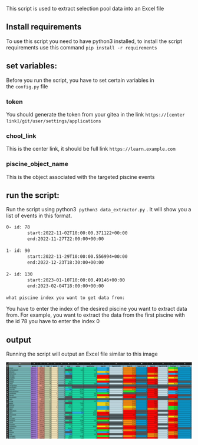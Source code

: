 This script is used to extract selection pool data into an Excel file

## **Install requirements**

To use this script you need to have python3 installed, to install the script requirements use this command `pip install -r requirements`

## **set variables:**

Before you run the script, you have to set certain variables in the `config.py` file

### **token**

You should generate the token from your gitea in the link `https://[center link]/git/user/settings/applications`

### **chool_link**

This is the center link, it should be full link `https://learn.example.com`

### **piscine_object_name**

This is the object associated with the targeted piscine events

## **run the script:**

Run the script using python3  `python3 data_extractor.py` . It will show you a list of events in this format.

```
0- id: 78
        start:2022-11-02T10:00:00.371122+00:00
        end:2022-11-27T22:00:00+00:00

1- id: 90
        start:2022-11-29T10:00:00.556994+00:00
        end:2022-12-23T18:30:00+00:00

2- id: 130
        start:2023-01-10T10:00:00.49146+00:00
        end:2023-02-04T18:00:00+00:00

what piscine index you want to get data from:

```

You have to enter the index of the desired piscine you want to extract data from. For example, you want to extract the data from the first piscine with the id 78 you have to enter the index 0

## **output**

Running the script will output an Excel file similar to this image

![image](./images/excel%20example%20output.jpg)
